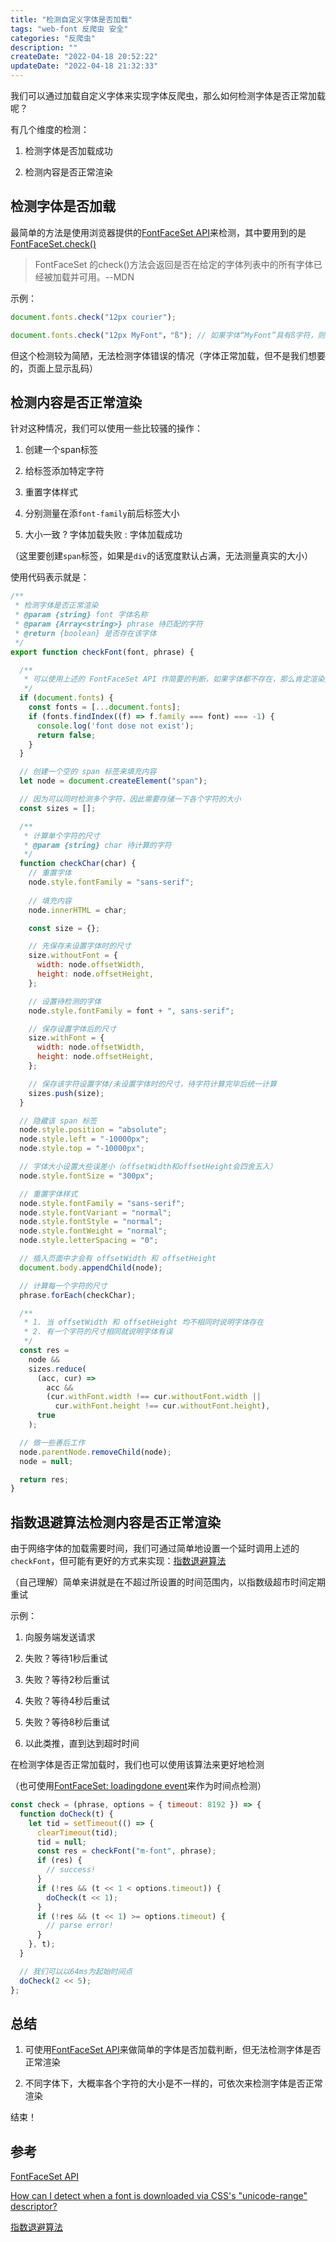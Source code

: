 ```yaml
---
title: "检测自定义字体是否加载"
tags: "web-font 反爬虫 安全"
categories: "反爬虫"
description: ""
createDate: "2022-04-18 20:52:22"
updateDate: "2022-04-18 21:32:33"
---
```



我们可以通过加载自定义字体来实现字体反爬虫，那么如何检测字体是否正常加载呢？

有几个维度的检测：

1. 检测字体是否加载成功

2. 检测内容是否正常渲染

## 检测字体是否加载

最简单的方法是使用浏览器提供的[FontFaceSet API](https://developer.mozilla.org/zh-CN/docs/Web/API/FontFaceSet)来检测，其中要用到的是[FontFaceSet.check()](https://developer.mozilla.org/zh-CN/docs/Web/API/FontFaceSet/check)

> FontFaceSet 的check()方法会返回是否在给定的字体列表中的所有字体已经被加载并可用。--MDN

示例：

``` js
document.fonts.check("12px courier");

document.fonts.check("12px MyFont"，"ß"); // 如果字体“MyFont”具有ß字符，则返回true。
```

但这个检测较为简陋，无法检测字体错误的情况（字体正常加载，但不是我们想要的，页面上显示乱码）

## 检测内容是否正常渲染

针对这种情况，我们可以使用一些比较骚的操作：

1. 创建一个span标签

2. 给标签添加特定字符

3. 重置字体样式

4. 分别测量在添`font-family`前后标签大小

5. 大小一致 ? 字体加载失败 : 字体加载成功

（这里要创建`span`标签，如果是`div`的话宽度默认占满，无法测量真实的大小）

使用代码表示就是：

``` js
/**
 * 检测字体是否正常渲染
 * @param {string} font 字体名称
 * @param {Array<string>} phrase 待匹配的字符
 * @return {boolean} 是否存在该字体
 */
export function checkFont(font, phrase) {

  /**
   * 可以使用上述的 FontFaceSet API 作简要的判断，如果字体都不存在，那么肯定渲染失败
   */
  if (document.fonts) {
    const fonts = [...document.fonts];
    if (fonts.findIndex((f) => f.family === font) === -1) {
      console.log('font dose not exist');
      return false;
    }
  }

  // 创建一个空的 span 标签来填充内容
  let node = document.createElement("span");

  // 因为可以同时检测多个字符，因此需要存储一下各个字符的大小
  const sizes = [];

  /**
   * 计算单个字符的尺寸
   * @param {string} char 待计算的字符
   */
  function checkChar(char) {
    // 重置字体
    node.style.fontFamily = "sans-serif";
    
    // 填充内容
    node.innerHTML = char;

    const size = {};

    // 先保存未设置字体时的尺寸
    size.withoutFont = {
      width: node.offsetWidth,
      height: node.offsetHeight,
    };

    // 设置待检测的字体
    node.style.fontFamily = font + ", sans-serif";

    // 保存设置字体后的尺寸
    size.withFont = {
      width: node.offsetWidth,
      height: node.offsetHeight,
    };

    // 保存该字符设置字体/未设置字体时的尺寸，待字符计算完毕后统一计算
    sizes.push(size);
  }

  // 隐藏该 span 标签
  node.style.position = "absolute";
  node.style.left = "-10000px";
  node.style.top = "-10000px";

  // 字体大小设置大些误差小（offsetWidth和offsetHeight会四舍五入）
  node.style.fontSize = "300px";

  // 重置字体样式
  node.style.fontFamily = "sans-serif";
  node.style.fontVariant = "normal";
  node.style.fontStyle = "normal";
  node.style.fontWeight = "normal";
  node.style.letterSpacing = "0";

  // 插入页面中才会有 offsetWidth 和 offsetHeight
  document.body.appendChild(node);

  // 计算每一个字符的尺寸
  phrase.forEach(checkChar);

  /**
   * 1. 当 offsetWidth 和 offsetHeight 均不相同时说明字体存在
   * 2. 有一个字符的尺寸相同就说明字体有误
   */
  const res =
    node &&
    sizes.reduce(
      (acc, cur) =>
        acc &&
        (cur.withFont.width !== cur.withoutFont.width ||
          cur.withFont.height !== cur.withoutFont.height),
      true
    );

  // 做一些善后工作
  node.parentNode.removeChild(node);
  node = null;

  return res;
}
```

## 指数退避算法检测内容是否正常渲染

由于网络字体的加载需要时间，我们可通过简单地设置一个延时调用上述的`checkFont`，但可能有更好的方式来实现：[指数退避算法](https://cloud.google.com/memorystore/docs/redis/exponential-backoff?hl=zh-cn)

（自己理解）简单来讲就是在不超过所设置的时间范围内，以指数级超市时间定期重试

示例：

1. 向服务端发送请求

2. 失败？等待1秒后重试

3. 失败？等待2秒后重试

4. 失败？等待4秒后重试

5. 失败？等待8秒后重试

6. 以此类推，直到达到超时时间

在检测字体是否正常加载时，我们也可以使用该算法来更好地检测

（也可使用[FontFaceSet: loadingdone event](https://developer.mozilla.org/en-US/docs/Web/API/FontFaceSet/loadingdone_event)来作为时间点检测）

``` js
const check = (phrase, options = { timeout: 8192 }) => {
  function doCheck(t) {
    let tid = setTimeout(() => {
      clearTimeout(tid);
      tid = null;
      const res = checkFont("m-font", phrase);
      if (res) {
        // success!
      }
      if (!res && (t << 1 < options.timeout)) {
        doCheck(t << 1);
      }
      if (!res && (t << 1) >= options.timeout) {
        // parse error!
      }
    }, t);
  }

  // 我们可以以64ms为起始时间点
  doCheck(2 << 5);
};
```

## 总结

1. 可使用[FontFaceSet API](https://developer.mozilla.org/zh-CN/docs/Web/API/FontFaceSet)来做简单的字体是否加载判断，但无法检测字体是否正常渲染

2. 不同字体下，大概率各个字符的大小是不一样的，可依次来检测字体是否正常渲染

结束！

## 参考

[FontFaceSet API](https://developer.mozilla.org/zh-CN/docs/Web/API/FontFaceSet)

[How can I detect when a font is downloaded via CSS's "unicode-range" descriptor? ](https://stackoverflow.com/questions/65095157/how-can-i-detect-when-a-font-is-downloaded-via-csss-unicode-range-descriptor)

[指数退避算法](https://cloud.google.com/memorystore/docs/redis/exponential-backoff?hl=zh-cn)
